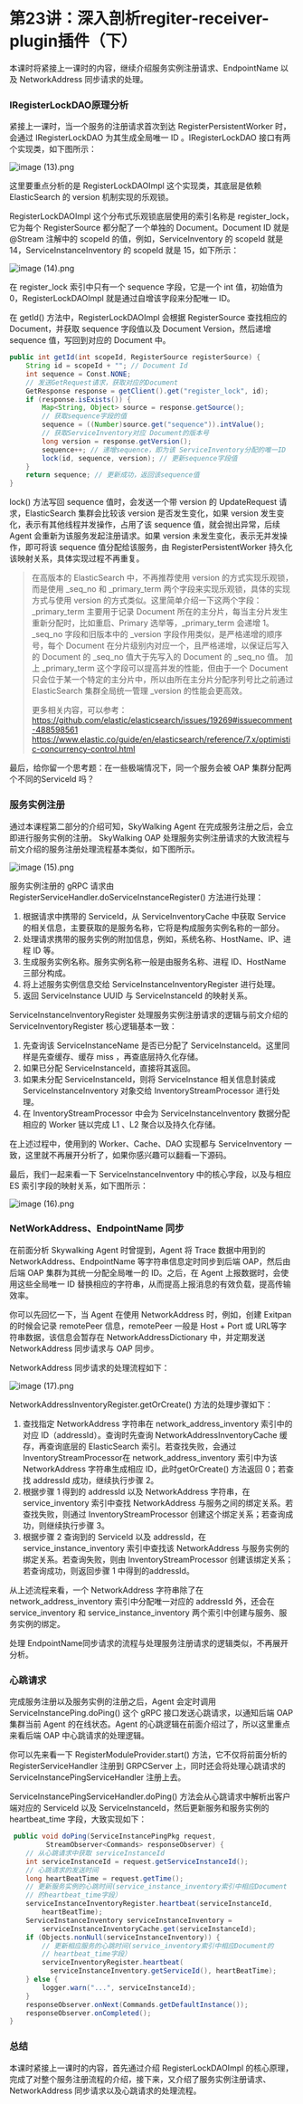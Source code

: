 # 第23讲：深入剖析regiter-receiver-plugin插件（下）

本课时将紧接上一课时的内容，继续介绍服务实例注册请求、EndpointName 以及 NetworkAddress 同步请求的处理。

### IRegisterLockDAO原理分析

紧接上一课时，当一个服务的注册请求首次到达 RegisterPersistentWorker 时，会通过 IRegisterLockDAO 为其生成全局唯一 ID 。IRegisterLockDAO 接口有两个实现类，如下图所示：


<Image alt="image (13).png" src="https://s0.lgstatic.com/i/image/M00/16/D1/Ciqc1F7WHyuAehevAADKLauus4I955.png"/> 


这里要重点分析的是 RegisterLockDAOImpl 这个实现类，其底层是依赖 ElasticSearch 的 version 机制实现的乐观锁。

RegisterLockDAOImpl 这个分布式乐观锁底层使用的索引名称是 register_lock，它为每个 RegisterSource 都分配了一个单独的 Document。Document ID 就是 @Stream 注解中的 scopeId 的值，例如，ServiceInventory 的 scopeId 就是 14，ServiceInstanceInventory 的 scopeId 就是 15，如下所示：


<Image alt="image (14).png" src="https://s0.lgstatic.com/i/image/M00/16/DD/CgqCHl7WHzWAQfHPAAYFXpVpP-Y709.png"/> 


在 register_lock 索引中只有一个 sequence 字段，它是一个 int 值，初始值为 0，RegisterLockDAOImpl 就是通过自增该字段来分配唯一 ID。

在 getId() 方法中，RegisterLockDAOImpl 会根据 RegisterSource 查找相应的 Document，并获取 sequence 字段值以及 Document Version，然后递增 sequence 值，写回到对应的 Document 中。

```java
public int getId(int scopeId, RegisterSource registerSource) {
    String id = scopeId + ""; // Document Id
    int sequence = Const.NONE;
    // 发送GetRequest请求，获取对应的Document
    GetResponse response = getClient().get("register_lock", id);
    if (response.isExists()) {
        Map<String, Object> source = response.getSource();
        // 获取sequence字段的值
        sequence = ((Number)source.get("sequence")).intValue();
        // 获取ServiceInventory对应 Document的版本号
        long version = response.getVersion();
        sequence++; // 递增sequence，即为该 ServiceInventory分配的唯一ID
        lock(id, sequence, version); // 更新sequence字段值
    }
    return sequence; // 更新成功，返回该sequence值
}
```

lock() 方法写回 sequence 值时，会发送一个带 version 的 UpdateRequest 请求，ElasticSearch 集群会比较该 version 是否发生变化，如果 version 发生变化，表示有其他线程并发操作，占用了该 sequence 值，就会抛出异常，后续 Agent 会重新为该服务发起注册请求。如果 version 未发生变化，表示无并发操作，即可将该 sequence 值分配给该服务，由 RegisterPersistentWorker 持久化该映射关系，具体实现过程不再重复。
> 在高版本的 ElasticSearch 中，不再推荐使用 version 的方式实现乐观锁，而是使用 _seq_no 和 _primary_term 两个字段来实现乐观锁，具体的实现方式与使用 version 的方式类似。这里简单介绍一下这两个字段：_primary_term 主要用于记录 Document 所在的主分片，每当主分片发生重新分配时，比如重启、Primary 选举等，_primary_term 会递增 1。_seq_no 字段和旧版本中的 _version 字段作用类似，是严格递增的顺序号，每个 Document 在分片级别内对应一个，且严格递增，以保证后写入的 Document 的 _seq_no 值大于先写入的 Document 的 _seq_no 值。 加上 _primary_term 这个字段可以提高并发的性能，但由于一个 Document 只会位于某一个特定的主分片中，所以由所在主分片分配序列号比之前通过 ElasticSearch 集群全局统一管理 _version 的性能会更高效。  
>
> 更多相关内容，可以参考：<https://github.com/elastic/elasticsearch/issues/19269#issuecomment-488598561>  
> <https://www.elastic.co/guide/en/elasticsearch/reference/7.x/optimistic-concurrency-control.html>

最后，给你留一个思考题：在一些极端情况下，同一个服务会被 OAP 集群分配两个不同的ServiceId 吗？

### 服务实例注册

通过本课程第二部分的介绍可知，SkyWalking Agent 在完成服务注册之后，会立即进行服务实例的注册。 SkyWalking OAP 处理服务实例注册请求的大致流程与前文介绍的服务注册处理流程基本类似，如下图所示。


<Image alt="image (15).png" src="https://s0.lgstatic.com/i/image/M00/16/DD/CgqCHl7WHz-AadgsAAFmWx71MBY433.png"/> 


服务实例注册的 gRPC 请求由 RegisterServiceHandler.doServiceInstanceRegister() 方法进行处理：

1. 根据请求中携带的 ServiceId，从 ServiceInventoryCache 中获取 Service 的相关信息，主要获取的是服务名称，它将是构成服务实例名称的一部分。
2. 处理请求携带的服务实例的附加信息，例如，系统名称、HostName、IP、进程 ID 等。
3. 生成服务实例名称。服务实例名称一般是由服务名称、进程 ID、HostName 三部分构成。
4. 将上述服务实例信息交给 ServiceInstanceInventoryRegister 进行处理。
5. 返回 ServiceInstance UUID 与 ServiceInstanceId 的映射关系。

ServiceInstanceInventoryRegister 处理服务实例注册请求的逻辑与前文介绍的 ServiceInventoryRegister 核心逻辑基本一致：

1. 先查询该 ServiceInstanceName 是否已分配了 ServiceInstanceId。这里同样是先查缓存、缓存 miss ，再查底层持久化存储。
2. 如果已分配 ServiceInstanceId，直接将其返回。
3. 如果未分配 ServiceInstanceId，则将 ServiceInstance 相关信息封装成 ServiceInstanceInventory 对象交给 InventoryStreamProcessor 进行处理。
4. 在 InventoryStreamProcessor 中会为 ServiceInstanceInventory 数据分配相应的 Worker 链以完成 L1 、L2 聚合以及持久化存储。

在上述过程中，使用到的 Worker、Cache、DAO 实现都与 ServiceInventory 一致，这里就不再展开分析了，如果你感兴趣可以翻看一下源码。

最后，我们一起来看一下 ServiceInstanceInventory 中的核心字段，以及与相应 ES 索引字段的映射关系，如下图所示：


<Image alt="image (16).png" src="https://s0.lgstatic.com/i/image/M00/16/D1/Ciqc1F7WH0mAIjcKAAefOW_jMVc517.png"/> 


### NetWorkAddress、EndpointName 同步

在前面分析 Skywalking Agent 时曾提到，Agent 将 Trace 数据中用到的 NetworkAddress、EndpointName 等字符串信息定时同步到后端 OAP，然后由后端 OAP 集群为其统一分配全局唯一的 ID。之后，在 Agent 上报数据时，会使用这些全局唯一 ID 替换相应的字符串，从而提高上报消息的有效负载，提高传输效率。

你可以先回忆一下，当 Agent 在使用 NetworkAddress 时，例如，创建 Exitpan 的时候会记录 remotePeer 信息，remotePeer 一般是 Host + Port 或 URL等字符串数据，该信息会暂存在 NetworkAddressDictionary 中，并定期发送 NetworkAddress 同步请求与 OAP 同步。

NetworkAddress 同步请求的处理流程如下：


<Image alt="image (17).png" src="https://s0.lgstatic.com/i/image/M00/16/DD/CgqCHl7WH1KASBKJAAH06v4jr4g358.png"/> 


NetworkAddressInventoryRegister.getOrCreate() 方法的处理步骤如下：

1. 查找指定 NetworkAddress 字符串在 network_address_inventory 索引中的对应 ID（addressId）。查询时先查询 NetworkAddressInventoryCache 缓存，再查询底层的 ElasticSearch 索引。若查找失败，会通过 InventoryStreamProcessor在 network_address_inventory 索引中为该 NetworkAddress 字符串生成相应 ID，此时getOrCreate() 方法返回 0；若查找 addressId 成功，继续执行步骤 2。
2. 根据步骤 1 得到的 addressId 以及 NetworkAddress 字符串，在 service_inventory 索引中查找 NetworkAddress 与服务之间的绑定关系。若查找失败，则通过 InventoryStreamProcessor 创建这个绑定关系；若查询成功，则继续执行步骤 3。
3. 根据步骤 2 查询到的 ServiceId 以及 addressId，在 service_instance_inventory 索引中查找该 NetworkAddress 与服务实例的绑定关系。若查询失败，则由 InventoryStreamProcessor 创建该绑定关系；若查询成功，则返回步骤 1 中得到的addressId。

从上述流程来看，一个 NetworkAddress 字符串除了在 network_address_inventory 索引中分配唯一对应的 addressId 外，还会在 service_inventory 和 service_instance_inventory 两个索引中创建与服务、服务实例的绑定。

处理 EndpointName同步请求的流程与处理服务注册请求的逻辑类似，不再展开分析。

### 心跳请求

完成服务注册以及服务实例的注册之后，Agent 会定时调用 ServiceInstancePing.doPing() 这个 gRPC 接口发送心跳请求，以通知后端 OAP 集群当前 Agent 的在线状态。Agent 的心跳逻辑在前面介绍过了，所以这里重点来看后端 OAP 中心跳请求的处理逻辑。

你可以先来看一下 RegisterModuleProvider.start() 方法，它不仅将前面分析的 RegisterServiceHandler 注册到 GRPCServer 上，同时还会将处理心跳请求的 ServiceInstancePingServiceHandler 注册上去。

ServiceInstancePingServiceHandler.doPing() 方法会从心跳请求中解析出客户端对应的 ServiceId 以及 ServiceInstanceId，然后更新服务和服务实例的 heartbeat_time 字段，大致实现如下：

```java
 public void doPing(ServiceInstancePingPkg request, 
         StreamObserver<Commands> responseObserver) {
    // 从心跳请求中获取 serviceInstanceId
    int serviceInstanceId = request.getServiceInstanceId(); 
    // 心跳请求的发送时间
    long heartBeatTime = request.getTime();
    // 更新服务实例的心跳时间(service_instance_inventory索引中相应Document
    // 的heartbeat_time字段） 
    serviceInstanceInventoryRegister.heartbeat(serviceInstanceId, 
        heartBeatTime);
    ServiceInstanceInventory serviceInstanceInventory = 
        serviceInstanceInventoryCache.get(serviceInstanceId);
    if (Objects.nonNull(serviceInstanceInventory)) {
        // 更新相应服务的心跳时间(service_inventory索引中相应Document的
        // heartbeat_time字段）
        serviceInventoryRegister.heartbeat(
          serviceInstanceInventory.getServiceId(), heartBeatTime);
    } else {
        logger.warn("...", serviceInstanceId);
    }
    responseObserver.onNext(Commands.getDefaultInstance());
    responseObserver.onCompleted();
}
```

### 总结

本课时紧接上一课时的内容，首先通过介绍 RegisterLockDAOImpl 的核心原理，完成了对整个服务注册流程的介绍，接下来，又介绍了服务实例注册请求、NetworkAddress 同步请求以及心跳请求的处理流程。

